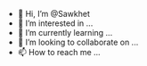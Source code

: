 - 👋 Hi, I’m @Sawkhet
- 👀 I’m interested in ...
- 🌱 I’m currently learning ...
- 💞️ I’m looking to collaborate on ...
- 📫 How to reach me ...

<!---
Sawkhet/Sawkhet is a ✨ special ✨ repository because its `README.md` (this file) appears on your GitHub profile.
You can click the Preview link to take a look at your changes.
--->
